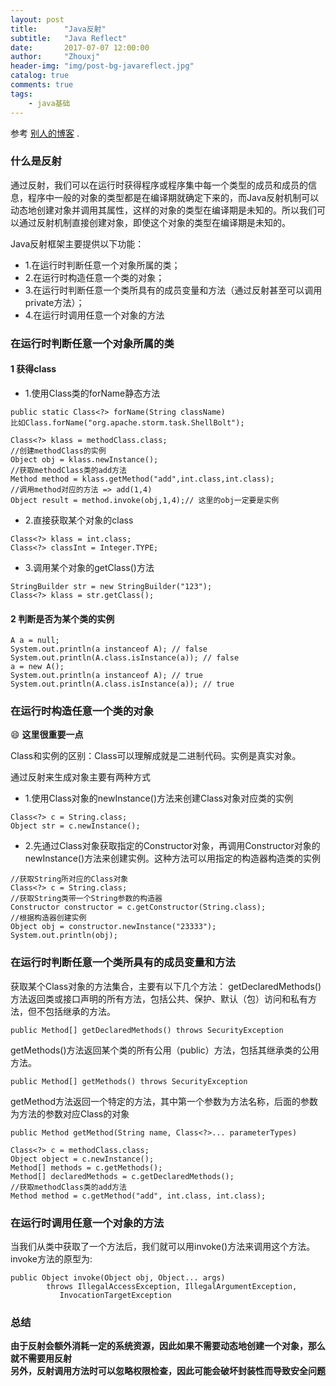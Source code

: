 ```yaml
---
layout: post
title:      "Java反射"
subtitle:   "Java Reflect"
date:       2017-07-07 12:00:00
author:     "Zhouxj"
header-img: "img/post-bg-javareflect.jpg"
catalog: true
comments: true
tags:
    - java基础
---
```

参考 [别人的博客](http://www.sczyh30.com/posts/Java/java-reflection-1/) .



### 什么是反射

通过反射，我们可以在运行时获得程序或程序集中每一个类型的成员和成员的信息，程序中一般的对象的类型都是在编译期就确定下来的，而Java反射机制可以动态地创建对象并调用其属性，这样的对象的类型在编译期是未知的。所以我们可以通过反射机制直接创建对象，即使这个对象的类型在编译期是未知的。

Java反射框架主要提供以下功能：

- 1.在运行时判断任意一个对象所属的类；
- 2.在运行时构造任意一个类的对象；
- 3.在运行时判断任意一个类所具有的成员变量和方法（通过反射甚至可以调用private方法）；
- 4.在运行时调用任意一个对象的方法

### 在运行时判断任意一个对象所属的类

#### 1 获得class

*  1.使用Class类的forName静态方法
```
public static Class<?> forName(String className)
比如Class.forName("org.apache.storm.task.ShellBolt");
```
```
Class<?> klass = methodClass.class;
//创建methodClass的实例
Object obj = klass.newInstance();
//获取methodClass类的add方法
Method method = klass.getMethod("add",int.class,int.class);
//调用method对应的方法 => add(1,4)
Object result = method.invoke(obj,1,4);// 这里的obj一定要是实例
```


*  2.直接获取某个对象的class

```
Class<?> klass = int.class;
Class<?> classInt = Integer.TYPE;
```

*  3.调用某个对象的getClass()方法

```
StringBuilder str = new StringBuilder("123");
Class<?> klass = str.getClass();
```
#### 2 判断是否为某个类的实例
```
A a = null;
System.out.println(a instanceof A); // false
System.out.println(A.class.isInstance(a)); // false
a = new A();
System.out.println(a instanceof A); // true
System.out.println(A.class.isInstance(a)); // true
```

### 在运行时构造任意一个类的对象

:smile: **这里很重要一点**

Class和实例的区别：Class可以理解成就是二进制代码。实例是真实对象。

通过反射来生成对象主要有两种方式

* 1.使用Class对象的newInstance()方法来创建Class对象对应类的实例
```
Class<?> c = String.class;
Object str = c.newInstance();
```
* 2.先通过Class对象获取指定的Constructor对象，再调用Constructor对象的newInstance()方法来创建实例。这种方法可以用指定的构造器构造类的实例
```
//获取String所对应的Class对象
Class<?> c = String.class;
//获取String类带一个String参数的构造器
Constructor constructor = c.getConstructor(String.class);
//根据构造器创建实例
Object obj = constructor.newInstance("23333");
System.out.println(obj);
```

### 在运行时判断任意一个类所具有的成员变量和方法

获取某个Class对象的方法集合，主要有以下几个方法：
getDeclaredMethods()方法返回类或接口声明的所有方法，包括公共、保护、默认（包）访问和私有方法，但不包括继承的方法。

```
public Method[] getDeclaredMethods() throws SecurityException
```

getMethods()方法返回某个类的所有公用（public）方法，包括其继承类的公用方法。

```
public Method[] getMethods() throws SecurityException
```

getMethod方法返回一个特定的方法，其中第一个参数为方法名称，后面的参数为方法的参数对应Class的对象

```
public Method getMethod(String name, Class<?>... parameterTypes)
```
```
Class<?> c = methodClass.class;
Object object = c.newInstance();
Method[] methods = c.getMethods();
Method[] declaredMethods = c.getDeclaredMethods();
//获取methodClass类的add方法
Method method = c.getMethod("add", int.class, int.class);
```
### 在运行时调用任意一个对象的方法

当我们从类中获取了一个方法后，我们就可以用invoke()方法来调用这个方法。invoke方法的原型为:

```
public Object invoke(Object obj, Object... args)
        throws IllegalAccessException, IllegalArgumentException,
           InvocationTargetException
```

### 总结
**由于反射会额外消耗一定的系统资源，因此如果不需要动态地创建一个对象，那么就不需要用反射** <br>
**另外，反射调用方法时可以忽略权限检查，因此可能会破坏封装性而导致安全问题**